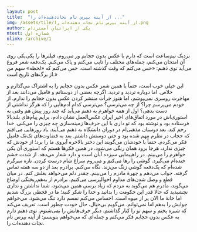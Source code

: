 ```yaml
---
layout: post
title:  "از آینه بپرس نام نجات‌دهنده‌ات را ..."
img: /assets/tile/از_آینه_بپرس_نام_نجات_دهنده‌ات_را.png
author: یکی از ایرانیان آمستردام
ntext: شماره اول
nlink: /archive/1
---
```


نزدیک نیم‌ساعت است که دارم با عکس بدون حجابم ور می‌روم، فیلترها را یکی‌یکی روی آن امتحان می‌کنم، جمله‌های مختلف را تایپ می‌کنم و پاک می‌کنم. یک‌دفعه شعر فروغ می‌آید توی ذهنم: «حس می‌کنم که وقت گذشته ا‌ست، حس می‌کنم که «لحظه» سهم من از برگ‌های تاریخ‌ است.»

این خیلی خوب است، حتماً با همین شعر عکس بدون حجابم را به اشتراک می‌گذارم و خلاص. اما دوباره تردید و تردید. اگرچه بعضی از دوستانم و فامیل می‌دانند بعد از مهاجرت روسری نمی‌پوشم، اما هنوز جرأت منتشر کردن عکس بدون حجابم را ندارم. از خودم می‌پرسم چرا؟ از چه می‌ترسی؟ می‌ترسی کدام آدم‌هایی را که هرگز نداشتی از دست بدهی؟ اول از همه خواهرم به ذهنم می‌آید که چند روز پیش هم وقتی به استوری‌اش در مورد اتفاق‌های اخیر ایران عکس‌العمل نشان دادم، برایم پیام‌های بلندبالا فرستاده بود و نوشته بود که تو داری با این حرف‌ها زمینه‌سازی چه چیزی را می‌کنی. خدا رحم کند. بعد دوستان مذهبی‌ام در دورانِ دانشگاه به ذهنم می‌آیند. یاد روزهایی می‌افتم که حجاب در نظرم مهم شده بود و حتی دوستش داشتم. بعد به قضاوت‌های تک‌تک فامیل فکر می‌کردم. حتماً با خودشان می‌گویند این دختر بالاخره آبروی ما را برد؛ از خودش که چیزی ندارد، هرجا برود همان رنگی می‌شود. در همین فکرها هستم که استوری آن یکی خواهرم را می‌بینم. در راهپیمایی سیزده آبان است و دارد شعار می‌دهد. از شدت خشم خنده‌ام می‌گیرد. گوشی را رها می‌کنم و می‌روم سراغ شام درست کردن. تازه سرگرم شده‌ام که یک‌دفعه گوشی زنگ می‌زند. نگاه می‌کنم. برادرم بعد از دو سه هفته تماس گرفته. جواب می‌دهم و چهرهٔ مادرم را می‌بینم. چقدر دلم می‌خواهد بغلش کنم. در میان قطع و وصل شدن‌های مداوم احوالپرسی می‌کنیم. برادرم از به‌هم‌ریختگی اوضاع می‌گوید، مادرم هم می‌گوید به مردم که زیاد برسی همین می‌شود، شما نداشتن و نداری نچشیدید که حالا قدر این حکومت را بدانید و خدا را شکر کنید؛ ما در قحطی بزرگ شدیم اما خانهٔ ما الان پر از میوه است. احساس می‌کنم نفسم دارد تنگ می‌شود. می‌خواهم جوابش را بدهم اما نمی‌توانم. می‌گویم بی‌خیال، حال خودت چطور است. تعریف می‌کند که شیره پختم و سهم تو را کنار گذاشتم. دیگر حرف‌هایش را نمی‌شنوم. توی ذهنم دارم به عکس بدون حجابم فکر می‌کنم و جمله‌ای که می‌خواهم بنویسم: از آینه بپرس نام نجات دهنده‌ات را.
